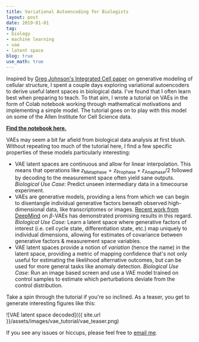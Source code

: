 ```yaml
---
title: Variational Autoencoding for Biologists
layout: post
date: 2019-01-01
tag:
- biology
- machine learning
- vae
- latent space
blog: true
use_math: true
---
```


Inspired by [Greg Johnson's Integrated Cell paper](https://arxiv.org/pdf/1705.00092.pdf) on generative modeling of cellular structure, I spent a couple days exploring variational autoencoders to derive useful latent spaces in biological data. I've found that I often learn best when preparing to teach. To that aim, I wrote a tutorial on VAEs in the form of Colab notebook working through mathematical motivations and implementing a simple model. The tutorial goes on to play with this model on some of the Allen Institute for Cell Science data.

[**Find the notebook here.**](https://drive.google.com/open?id=1VyyPD_T_ltY09b4zJFFuo91SM5Ka4DQO)

VAEs may seem a bit far afield from biological data analysis at first blush. Without repeating too much of the tutorial here, I find a few specific properties of these models particularly interesting:

* VAE latent spaces are continuous and allow for linear interpolation. This means that operations like $z_\text{Metaphase} = z_\text{Prophase} + z_\text{Anaphase}/2$ followed by decoding to the measurement space often yield sane outputs. *Biological Use Case:* Predict unseen intermediary data in a timecourse experiment.
* VAEs are generative models, providing a lens from which we can begin to disentangle individual generative factors beneath observed high-dimensional data, like transcriptomes or images. [Recent work from DeepMind](https://arxiv.org/abs/1804.03599) on $\beta$-VAEs has demonstrated promising results in this regard. *Biological Use Case:* Learn a latent space where generative factors of interest (i.e. cell cycle state, differentiation state, etc.) map uniquely to individual dimensions, allowing for estimates of covariance between generative factors & measurement space variables.
* VAE latent spaces provide a notion of *variation* (hence the name) in the latent space, providing a metric of mapping confidence that's not only useful for estimating the likelihood alternative outcomes, but can be used for more general tasks like anomaly detection. *Biological Use Case:* Run an image based screen and use a VAE model trained on control samples to estimate which perturbations deviate from the control distribution.

Take a spin through the tutorial if you're so inclined. As a teaser, you get to generate interesting figures like this:

![VAE latent space decoded]({{ site.url }}/assets/images/vae_tutorial/vae_teaser.png)

If you see any issues or hiccups, please feel free to [email me](mailto:jacobkimmel@gmail.com).
